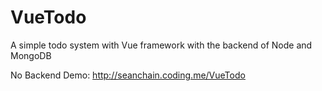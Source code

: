 # VueTodo

A simple todo system with Vue framework with the backend of Node and MongoDB

No Backend Demo: http://seanchain.coding.me/VueTodo

